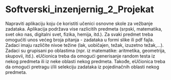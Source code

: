 # Softverski_inzenjernig_2_Projekat

Napraviti aplikaciju koju će koristiti učenici osnovne skole za vežbanje zadataka. Aplikacija podržava vise razlicitih predmeta (srpski, matematika, svet oko nas, digitalni svet, fizika, hemija, itd.). Za svaki predmet treba omogućiti unos većeg broja pitanja - zadataka u formi slike ili pdf fajla. Zadaci imaju različite nivoe težine (lak, uobičajen, težak, izuzetno težak,...). Zadaci su grupisani po oblastima (npr. iz matematike: aritmetika, geometrija, skupovii, itd.). eUčionica treba da omogući generisanje random testa iz nekog predmeta ili iz neke oblasti nekog predmeta. Takođe, eUčionica treba da omogući pretragu i/ili selekciju zadataka iz pojedinačnih oblasti nekog predmeta.
